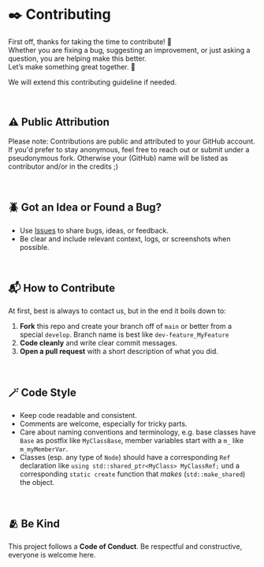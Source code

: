 # ✒️ Contributing

First off, thanks for taking the time to contribute! 🎉 \
Whether you are fixing a bug, suggesting an improvement, or just asking a question, you are helping make this better. \
Let’s make something great together. 🚀

We will extend this contributing guideline if needed.

<br>

## ⚠️ Public Attribution

Please note: Contributions are public and attributed to your GitHub account. If you'd prefer to stay anonymous, feel free to reach out or submit under a pseudonymous fork. Otherwise your (GitHub) name will be listed as contributor and/or in the credits ;)

<br>

## 🪲 Got an Idea or Found a Bug?

- Use [Issues](https://github.com/yourrepo/issues) to share bugs, ideas, or feedback.
- Be clear and include relevant context, logs, or screenshots when possible.

<br>

## 📬 How to Contribute

At first, best is always to contact us, but in the end it boils down to:

1. **Fork** this repo and create your branch off of `main` or better from a special `develop`. Branch name is best like `dev-feature_MyFeature` 
2. **Code cleanly** and write clear commit messages. 
3. **Open a pull request** with a short description of what you did.

<br>

## 🪄 Code Style

- Keep code readable and consistent.
- Comments are welcome, especially for tricky parts.
- Care about naming conventions and terminology, e.g. base classes have `Base` as postfix like `MyClassBase`, member variables start with a `m_` like `m_myMemberVar`.
- Classes (esp. any type of `Node`) should have a corresponding `Ref` declaration like `using std::shared_ptr<MyClass> MyClassRef;` und a corresponding `static create` function that *makes* (`std::make_shared`) the object.

<br>

## 🫂 Be Kind

This project follows a **Code of Conduct**. Be respectful and constructive, everyone is welcome here.


